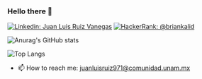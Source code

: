 ### Hello there 👋

[![Linkedin: Juan Luis Ruiz Vanegas](https://img.shields.io/badge/-Luis_Vanegas-blue?style=flat-square&logo=Linkedin&logoColor=white&link=https://www.linkedin.com/in/luisruiz971/)](https://www.linkedin.com/in/luisruiz971/)
[![HackerRank: @briankalid](https://img.shields.io/badge/HackerRank-follow-biggreen)](https://www.hackerrank.com/juanluisruiz971)

![Anurag's GitHub stats](https://github-readme-stats.vercel.app/api?username=jruiz971&show_icons=true&theme=radical&count_private=true)

![Top Langs](https://github-readme-stats.vercel.app/api/top-langs/?username=jruiz971&layout=compact&theme=radical&count_private=true)

- 📫 How to reach me: juanluisruiz971@comunidad.unam.mx
